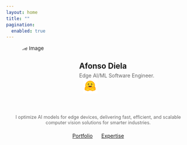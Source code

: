 ```yaml
---
layout: home
title: ""
pagination: 
  enabled: true
---
```


<div style="display: flex; align-items: center; gap: 20px;">
  <img src="../assets/images/profile_800_800.jpg" alt="Profile Image" style="width: 180px; height: 180px; border-radius: 50%;">
  <div>
    <h2 style="margin: 0;">Afonso Diela</h2>
    <p style="margin: 5px 0; color: #666;">Edge AI/ML Software Engineer.</p>
    <div style="display: flex; gap: 10px; margin-top: 10px;">
      <a href="https://github.com/afondiel" target="_blank">
        <i class="fab fa-github" style="font-size: 30px; color: #333;"></i>
      </a>
      <a href="https://huggingface.co/afondiel" target="_blank">
        <img src="assets/images/hf-logo.svg" alt="Hugging Face" style="width: 40px; height: 40px; margin-top: -10px;">
      </a>
      <a href="https://www.kaggle.com/thepostitguy" target="_blank">
        <i class="fab fa-kaggle" style="font-size: 30px; color: #20BEFF;"></i>
      </a>
      <a href="https://twitter.com/muntudiela" target="_blank">
        <i class="fa-brands fa-square-x-twitter" style="font-size: 30px; color: #000000;"></i>
      </a>
      <a href="https://linkedin.com/in/afonso-diela" target="_blank">
        <i class="fab fa-linkedin" style="font-size: 30px; color: #0077B5;"></i>
      </a>
      <a href="mailto:a.diela.pro@gmail.com">
        <i class="fas fa-envelope" style="font-size: 30px; color: #D44638;"></i>
      </a>
    </div>
  </div>
</div>

<div style="text-align: center; margin-top: 10px;"> 
  <p style="font-size: 0.9em; color: #666; max-width: 600px; margin: 0 auto;">
  I optimize AI models for edge devices, delivering fast, efficient, and scalable computer vision solutions for smarter industries.
  </p>
  <div style="margin-top: 20px;"> 
    <a href="/portfolio/" class="btn btn--primary" style="margin: 0 10px;">Portfolio</a>
    <a href="/services/" class="btn btn--primary" style="margin: 0 10px;">Expertise</a>
  </div>
</div>


